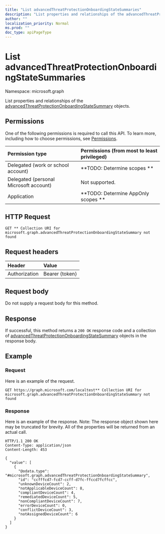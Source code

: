 ```yaml
---
title: "List advancedThreatProtectionOnboardingStateSummaries"
description: "List properties and relationships of the advancedThreatProtectionOnboardingStateSummary objects."
author: ""
localization_priority: Normal
ms.prod: ""
doc_type: apiPageType
---
```


# List advancedThreatProtectionOnboardingStateSummaries

Namespace: microsoft.graph

List properties and relationships of the [advancedThreatProtectionOnboardingStateSummary](../resources/advancedthreatprotectiononboardingstatesummary.md) objects.

## Permissions
One of the following permissions is required to call this API. To learn more, including how to choose permissions, see [Permissions](/concepts/permissions-reference.md).

|Permission type|Permissions (from most to least privileged)|
|:---|:---|
|Delegated (work or school account)|**TODO: Determine scopes **|
|Delegated (personal Microsoft account)|Not supported.|
|Application|**TODO: Determine AppOnly scopes **|

## HTTP Request
<!-- {
  "blockType": "ignored"
}
-->
``` http
GET ** Collection URI for microsoft.graph.advancedThreatProtectionOnboardingStateSummary not found
```

## Request headers
|Header|Value|
|:---|:---|
|Authorization|Bearer {token}|

## Request body
Do not supply a request body for this method.

## Response
If successful, this method returns a `200 OK` response code and a collection of [advancedThreatProtectionOnboardingStateSummary](../resources/advancedthreatprotectiononboardingstatesummary.md) objects in the response body.

## Example

### Request
Here is an example of the request.
<!-- {
  "blockType": "request",
  "name": "get_advancedthreatprotectiononboardingstatesummary"
}
-->
``` http
GET https://graph.microsoft.com/localtest** Collection URI for microsoft.graph.advancedThreatProtectionOnboardingStateSummary not found
```

### Response
Here is an example of the response. Note: The response object shown here may be truncated for brevity. All of the properties will be returned from an actual call.
<!-- {
  "blockType": "response",
  "truncated": true,
  "@odata.type": "collection(microsoft.graph.advancedthreatprotectiononboardingstatesummary)"
}
-->
``` http
HTTP/1.1 200 OK
Content-Type: application/json
Content-Length: 453

{
  "value": [
    {
      "@odata.type": "#microsoft.graph.advancedThreatProtectionOnboardingStateSummary",
      "id": "ccfffcd7-fcd7-ccff-d7fc-ffccd7fcffcc",
      "unknownDeviceCount": 2,
      "notApplicableDeviceCount": 8,
      "compliantDeviceCount": 4,
      "remediatedDeviceCount": 5,
      "nonCompliantDeviceCount": 7,
      "errorDeviceCount": 0,
      "conflictDeviceCount": 3,
      "notAssignedDeviceCount": 6
    }
  ]
}
```

